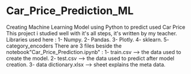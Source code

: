 # Car_Price_Prediction_ML
 Creating Machine Learning Model using Python to predict used Car Price
 This project i studied well with it's all steps, it's written by my teacher.
 Libraries used here :
  1- Numpy.
  2- Pandas.
  3- Plotly.
  4- sklearn.
  5- category_encoders
 There are 3 files beside the notebook"Car_Price_Prediction.ipynb" :
  1- train.csv --> the data used to create the model.
  2- test.csv --> the data used to predict after model creation.
  3- data dictionary.xlsx --> sheet explains the meta data.
